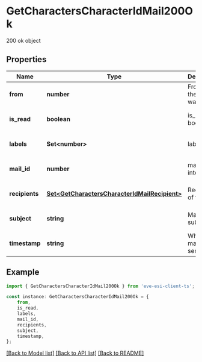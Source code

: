 # GetCharactersCharacterIdMail200Ok

200 ok object

## Properties

Name | Type | Description | Notes
------------ | ------------- | ------------- | -------------
**from** | **number** | From whom the mail was sent | [optional] [default to undefined]
**is_read** | **boolean** | is_read boolean | [optional] [default to undefined]
**labels** | **Set&lt;number&gt;** | labels array | [optional] [default to undefined]
**mail_id** | **number** | mail_id integer | [optional] [default to undefined]
**recipients** | [**Set&lt;GetCharactersCharacterIdMailRecipient&gt;**](GetCharactersCharacterIdMailRecipient.md) | Recipients of the mail | [optional] [default to undefined]
**subject** | **string** | Mail subject | [optional] [default to undefined]
**timestamp** | **string** | When the mail was sent | [optional] [default to undefined]

## Example

```typescript
import { GetCharactersCharacterIdMail200Ok } from 'eve-esi-client-ts';

const instance: GetCharactersCharacterIdMail200Ok = {
    from,
    is_read,
    labels,
    mail_id,
    recipients,
    subject,
    timestamp,
};
```

[[Back to Model list]](../README.md#documentation-for-models) [[Back to API list]](../README.md#documentation-for-api-endpoints) [[Back to README]](../README.md)
